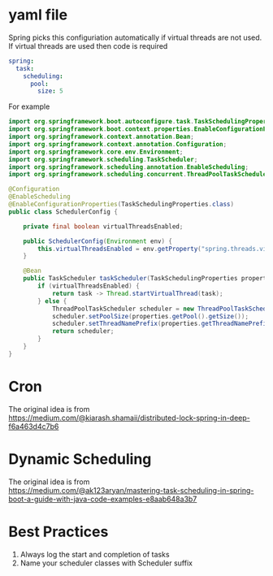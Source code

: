 # yaml file
Spring picks this configuriation automatically if virtual threads are not used. If virtual threads are used then code is required
```yaml
spring:
  task:
    scheduling:
      pool:
        size: 5
```
For example
```java
import org.springframework.boot.autoconfigure.task.TaskSchedulingProperties;
import org.springframework.boot.context.properties.EnableConfigurationProperties;
import org.springframework.context.annotation.Bean;
import org.springframework.context.annotation.Configuration;
import org.springframework.core.env.Environment;
import org.springframework.scheduling.TaskScheduler;
import org.springframework.scheduling.annotation.EnableScheduling;
import org.springframework.scheduling.concurrent.ThreadPoolTaskScheduler;

@Configuration
@EnableScheduling
@EnableConfigurationProperties(TaskSchedulingProperties.class)
public class SchedulerConfig {

    private final boolean virtualThreadsEnabled;

    public SchedulerConfig(Environment env) {
        this.virtualThreadsEnabled = env.getProperty("spring.threads.virtual.enabled", Boolean.class, false);
    }

    @Bean
    public TaskScheduler taskScheduler(TaskSchedulingProperties properties) {
        if (virtualThreadsEnabled) {
            return task -> Thread.startVirtualThread(task);
        } else {
            ThreadPoolTaskScheduler scheduler = new ThreadPoolTaskScheduler();
            scheduler.setPoolSize(properties.getPool().getSize());
            scheduler.setThreadNamePrefix(properties.getThreadNamePrefix());
            return scheduler;
        }
    }
}

```
# Cron

The original idea is from  
https://medium.com/@kiarash.shamaii/distributed-lock-spring-in-deep-f6a463d4c7b6

# Dynamic Scheduling

The original idea is from  
https://medium.com/@ak123aryan/mastering-task-scheduling-in-spring-boot-a-guide-with-java-code-examples-e8aab648a3b7

# Best Practices
1. Always log the start and completion of tasks
2. Name your scheduler classes with Scheduler suffix 
